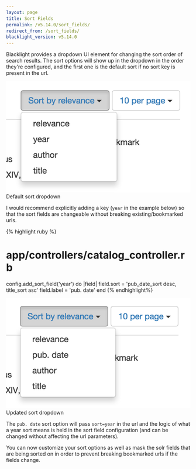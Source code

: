 ```yaml
---
layout: page
title: Sort Fields
permalink: /v5.14.0/sort_fields/
redirect_from: /sort_fields/
blacklight_version: v5.14.0
---
```


Blacklight provides a dropdown UI element for changing the sort order of search results. The sort options will show up in the dropdown in the order they're configured, and the first one is the default sort if no sort key is present in the url.

<div class='image-well'>
  <img src='/public/images/sort-dropdown.png' alt='Sort dropdown' />
  <div class='caption'>Default sort dropdown</div>
</div>

I would recommend explicitly adding a key (`year` in the example below) so that the sort fields are changeable without breaking existing/bookmarked urls.

{% highlight ruby %}
# app/controllers/catalog_controller.rb
config.add_sort_field('year') do |field|
  field.sort = 'pub_date_sort desc, title_sort asc'
  field.label = 'pub. date'
end
{% endhighlight%}

<div class='image-well'>
  <img src='/public/images/updated-sort-dropdown.png' alt='Sort dropdown' />
  <div class='caption'>Updated sort dropdown</div>
</div>

The `pub. date` sort option will pass `sort=year` in the url and the logic of what a year sort means is held in the sort field configuration (and can be changed without affecting the url parameters).

You can now customize your sort options as well as mask the solr fields that are being sorted on in order to prevent breaking bookmarked urls if the fields change.
